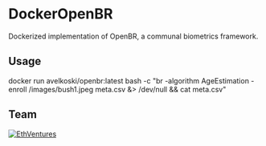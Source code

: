 DockerOpenBR
============
Dockerized implementation of OpenBR, a communal biometrics framework.

Usage
-----

docker run avelkoski/openbr:latest bash -c "br -algorithm AgeEstimation -enroll /images/bush1.jpeg meta.csv &> /dev/null && cat meta.csv"

Team
----

[![EthVentures](https://github.com/EthVentures/CryptoTracker/raw/master/resources/img/ethventures-logo.png)](https://ethventures.io)
